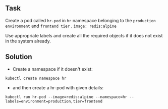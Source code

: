 ## Task
Create a pod called `hr-pod` in `hr` namespace belonging to the `production environment` and `frontend tier` .
`image: redis:alpine`

Use appropriate labels and create all the required objects if it does not exist in the system already.

## Solution
- Create a namespace if it doesn't exist:
```shell
kubectl create namespace hr
```

- and then create a hr-pod with given details:
```shell 
kubectl run hr-pod --image=redis:alpine --namespace=hr --labels=environment=production,tier=frontend
```